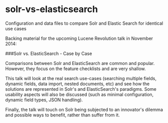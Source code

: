solr-vs-elasticsearch
=====================

Configuration and data files to compare Solr and Elastic Search for identical use cases

Backing material for the upcoming Lucene Revolution talk in November 2014:

###Solr vs. ElasticSearch - Case by Case

Comparisons between Solr and ElasticSearch are common and popular. However, they focus on the feature checklists and are very shallow.

This talk will look at the real search use-cases (searching multiple fields, dynamic fields, data import, nested documents, etc) and see how the solutions are represented in Solr's and ElasticSearch's paradigms. Some usability aspects will also be discussed (such as minimal configuration, dynamic field types, JSON handling).

Finally, the talk will touch on Solr being subjected to an innovator's dilemma and possible ways to benefit, rather than suffer from it.
